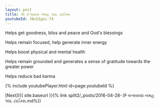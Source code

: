 ```yaml
---
layout: post
title: ૐ ઈશ્વરાય નમહ ૧૦૮ ટાઈમ્સ
youtubeId: J0uS1goi-T4
---
```

 
 
Helps get goodness, bliss and peace and God's blessings
 
Helps remain focused, help generate inner energy 
 
Helps boost physical and mental health 
 
Helps remain grounded and generates a sense of gratitude towards the greater power 
 
Helps reduce bad karma
 
 
 
 


{% include youtubePlayer.html id=page.youtubeId %}
 
[Next]({{ site.baseurl }}{% link  split2/_posts/2016-04-28-ૐ વત્સરાયા નમહ ૧૦૮ ટાઈમ્સ.md%})
 
